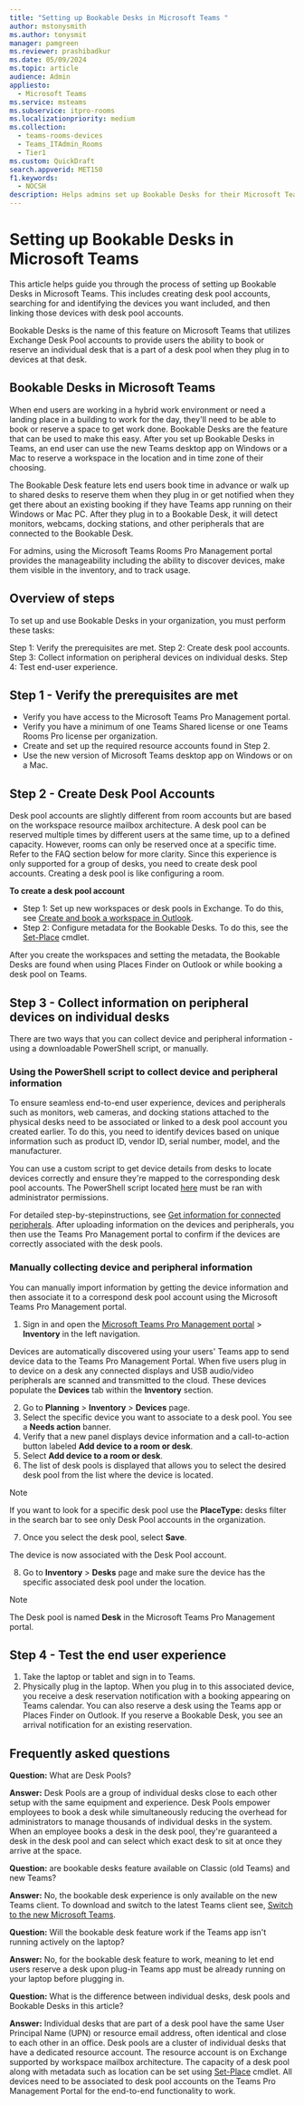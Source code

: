 ```yaml
---
title: "Setting up Bookable Desks in Microsoft Teams "  
author: mstonysmith
ms.author: tonysmit
manager: pamgreen
ms.reviewer: prashibadkur
ms.date: 05/09/2024  
ms.topic: article
audience: Admin
appliesto: 
  - Microsoft Teams
ms.service: msteams  
ms.subservice: itpro-rooms
ms.localizationpriority: medium
ms.collection: 
  - teams-rooms-devices
  - Teams_ITAdmin_Rooms
  - Tier1
ms.custom: QuickDraft 
search.appverid: MET150  
f1.keywords:
  - NOCSH  
description: Helps admins set up Bookable Desks for their Microsoft Teams organization.
---
```

  
# Setting up Bookable Desks in Microsoft Teams

This article helps guide you through the process of setting up Bookable Desks in Microsoft Teams. This includes creating desk pool accounts, searching for and identifying the devices you want included, and then linking those devices with desk pool accounts.

Bookable Desks is the name of this feature on Microsoft Teams that utilizes Exchange Desk Pool accounts to provide users the ability to book or reserve an individual desk that is a part of a desk pool when they plug in to devices at that desk.

## Bookable Desks in Microsoft Teams

When end users are working in a hybrid work environment or need a landing place in a building to work for the day, they'll need to be able to book or reserve a space to get work done. Bookable Desks are the feature that can be used to make this easy. After you set up Bookable Desks in Teams, an end user can use the new Teams desktop app on Windows or a Mac to reserve a workspace in the location and in time zone of their choosing.

The Bookable Desk feature lets end users book time in advance or walk up to shared desks to reserve them when they plug in or get notified when they get there about an existing booking if they have Teams app running on their Windows or Mac PC. After they plug in to a Bookable Desk, it will detect monitors, webcams, docking stations, and other peripherals that are connected to the Bookable Desk.

For admins, using the Microsoft Teams Rooms Pro Management portal provides the manageability including the ability to discover devices, make them visible in the inventory, and to track usage.

## Overview of steps  

To set up and use Bookable Desks in your organization, you must perform these tasks:

Step 1: Verify the prerequisites are met.
Step 2: Create desk pool accounts.
Step 3: Collect information on peripheral devices on individual desks.
Step 4: Test end-user experience.

## Step 1 - Verify the prerequisites are met

- Verify you have access to the Microsoft Teams Pro Management portal.
- Verify you have a minimum of one Teams Shared license or one Teams Rooms Pro license per organization.
- Create and set up the required resource accounts found in Step 2.
- Use the new version of Microsoft Teams desktop app on Windows or on a Mac.

## Step 2 - Create Desk Pool Accounts

Desk pool accounts are slightly different from room accounts but are based on the workspace resource mailbox architecture. A desk pool can be reserved multiple times by different users at the same time, up to a defined capacity. However, rooms can only be reserved once at a specific time. Refer to the FAQ section below for more clarity. Since this experience is only supported for a group of desks, you need to create desk pool accounts. Creating a desk pool is like configuring a room.

**To create a desk pool account**

- Step 1: Set up new workspaces or desk pools in Exchange. To do this, see [Create and book a workspace in Outlook](/exchange/troubleshoot/outlook-issues/create-book-workspace-outlook).
- Step 2: Configure metadata for the Bookable Desks. To do this, see the [Set-Place](/powershell/module/exchange/set-place) cmdlet.

After you create the workspaces and setting the metadata, the Bookable Desks are found when using Places Finder on Outlook or while booking a desk pool on Teams.  

## Step 3 - Collect information on peripheral devices on individual desks

There are two ways that you can collect device and peripheral information - using a downloadable PowerShell script, or manually.

### Using the PowerShell script to collect device and peripheral information

To ensure seamless end-to-end user experience, devices and peripherals such as monitors, web cameras, and docking stations attached to the physical desks need to be associated or linked to a desk pool account you created earlier. To do this, you need to identify devices based on unique information such as product ID, vendor ID, serial number, model, and the manufacturer.

You can use a custom script to get device details from desks to locate devices correctly and ensure they're mapped to the corresponding desk pool accounts. The PowerShell script located [here](https://www.microsoft.com/en-us/download/details.aspx?id=106063) must be ran with administrator permissions.

For detailed step-by-stepinstructions, see [Get information for connected peripherals](/get-peripheral-information.md). After uploading information on the devices and peripherals, you then use the Teams Pro Management portal to confirm if the devices are correctly associated with the desk pools.

### Manually collecting device and peripheral information

You can manually import information by getting the device information and then associate it to a correspond desk pool account using the Microsoft Teams Pro Management portal.

1. Sign in and open the [Microsoft Teams Pro Management portal](https://portal.rooms.microsoft.com/) > **Inventory** in the left navigation.

Devices are automatically discovered using your users' Teams app to send device data to the Teams Pro Management Portal. When five users plug in to device on a desk any connected displays and USB audio/video peripherals are scanned and transmitted to the cloud. These devices populate the **Devices** tab within the **Inventory** section.

2. Go to **Planning** > **Inventory** > **Devices** page.
3. Select the specific device you want to associate to a desk pool. You see a **Needs action** banner.
4. Verify that a new panel displays device information and a call-to-action button labeled **Add device to a room or desk**.
5. Select **Add device to a room or desk**.
6. The list of desk pools is displayed that allows you to select the desired desk pool from the list where the device is located. 

> [!NOTE]
> If you want to look for a specific desk pool use the **PlaceType:** desks filter in the search bar to see only Desk Pool accounts in the organization.

7. Once you select the desk pool, select **Save**.

The device is now associated with the Desk Pool account.

8. Go to **Inventory** > **Desks** page and make sure the device has the specific associated desk pool under the location.

> [!NOTE]
> The Desk pool is named **Desk** in the Microsoft Teams Pro Management portal.  

## Step 4 - Test the end user experience

1. Take the laptop or tablet and sign in to Teams.
2. Physically plug in the laptop. When you plug in to this associated device, you receive a desk reservation notification with a booking appearing on Teams calendar. You can also reserve a desk using the Teams app or Places Finder on Outlook. If you reserve a Bookable Desk, you see an arrival notification for an existing reservation.  

## Frequently asked questions

**Question:** What are Desk Pools?  

**Answer:** Desk Pools are a group of individual desks close to each other setup with the same equipment and experience. Desk Pools empower employees to book a desk while simultaneously reducing the overhead for administrators to manage thousands of individual desks in the system. When an employee books a desk in the desk pool, they're guaranteed a desk in the desk pool and can select which exact desk to sit at once they arrive at the space.

**Question:** are bookable desks feature available on Classic (old Teams) and new Teams?  

**Answer:** No, the bookable desk experience is only available on the new Teams client. To download and switch to the latest Teams client see, [Switch to the new Microsoft Teams](https://adoption.microsoft.com/new-microsoft-teams/).

**Question:** Will the bookable desk feature work if the Teams app isn't running actively on the laptop?  

**Answer:** No, for the bookable desk feature to work, meaning to let end users reserve a desk upon plug-in Teams app must be already running on your laptop before plugging in.  

**Question:** What is the difference between individual desks, desk pools and Bookable Desks in this article?

**Answer:** Individual desks that are part of a desk pool have the same User Principal Name (UPN) or resource email address, often identical and close to each other in an office. Desk pools are a cluster of individual desks that have a dedicated resource account. The resource account is on Exchange supported by workspace mailbox architecture. The capacity of a desk pool along with metadata such as location can be set using [Set-Place](/powershell/module/exchange/set-place) cmdlet. All devices need to be associated to desk pool accounts on the Teams Pro Management Portal for the end-to-end functionality to work.

